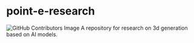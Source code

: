 # point-e-research
![GitHub Contributors Image](https://contrib.rocks/image?repo=matteturtle09/point-e-research)
A repository for research on 3d generation based on AI models.
